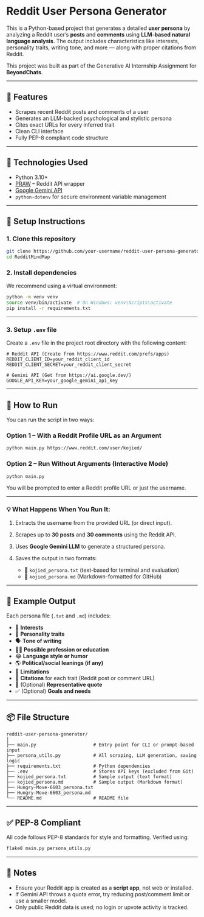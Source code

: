# Reddit User Persona Generator

This is a Python-based project that generates a detailed **user persona** by analyzing a Reddit user’s **posts** and **comments** using **LLM-based natural language analysis**. The output includes characteristics like interests, personality traits, writing tone, and more — along with proper citations from Reddit.

This project was built as part of the Generative AI Internship Assignment for **BeyondChats**.

---

## 🚀 Features

- Scrapes recent Reddit posts and comments of a user
- Generates an LLM-backed psychological and stylistic persona
- Cites exact URLs for every inferred trait
- Clean CLI interface
- Fully PEP-8 compliant code structure

---

## 🧰 Technologies Used

- Python 3.10+
- [PRAW](https://praw.readthedocs.io/en/stable/) – Reddit API wrapper
- [Google Gemini API](https://ai.google.dev/)
- `python-dotenv` for secure environment variable management

---

## 🔧 Setup Instructions

### 1. Clone this repository

```bash
git clone https://github.com/your-username/reddit-user-persona-generator.git
cd RedditMindMap
````

### 2. Install dependencies

We recommend using a virtual environment:

```bash
python -m venv venv
source venv/bin/activate  # On Windows: venv\Scripts\activate
pip install -r requirements.txt
```

---

### 3. Setup `.env` file

Create a `.env` file in the project root directory with the following content:

```env
# Reddit API (Create from https://www.reddit.com/prefs/apps)
REDDIT_CLIENT_ID=your_reddit_client_id
REDDIT_CLIENT_SECRET=your_reddit_client_secret

# Gemini API (Get from https://ai.google.dev/)
GOOGLE_API_KEY=your_google_gemini_api_key
```

---
## 🧪 How to Run

You can run the script in two ways:

### **Option 1 – With a Reddit Profile URL as an Argument**

```bash
python main.py https://www.reddit.com/user/kojied/
```

### **Option 2 – Run Without Arguments (Interactive Mode)**

```bash
python main.py
```

You will be prompted to enter a Reddit profile URL or just the username.

---

### 💡 What Happens When You Run It:

1. Extracts the username from the provided URL (or direct input).
2. Scrapes up to **30 posts** and **30 comments** using the Reddit API.
3. Uses **Google Gemini LLM** to generate a structured persona.
4. Saves the output in two formats:

   * 📄 `kojied_persona.txt` (text-based for terminal and evaluation)
   * 📝 `kojied_persona.md` (Markdown-formatted for GitHub)

---

## 📁 Example Output

Each persona file (`.txt` and `.md`) includes:

* 🎯 **Interests**
* 🤔 **Personality traits**
* 🗣️ **Tone of writing**
* 👨‍🎓 **Possible profession or education**
* 😂 **Language style or humor**
* 🌎 **Political/social leanings (if any)**
* 🚫 **Limitations**
* 🔗 **Citations** for each trait (Reddit post or comment URL)
* 💬 (Optional) **Representative quote**
* ✅ (Optional) **Goals and needs**

---

## 📦 File Structure

```plaintext
reddit-user-persona-generator/
│
├── main.py                     # Entry point for CLI or prompt-based input
├── persona_utils.py            # All scraping, LLM generation, saving logic
├── requirements.txt            # Python dependencies
├── .env                        # Stores API keys (excluded from Git)
├── kojied_persona.txt          # Sample output (text format)
├── kojied_persona.md           # Sample output (Markdown format)
├── Hungry-Move-6603_persona.txt
├── Hungry-Move-6603_persona.md
└── README.md                   # README file
```
---

## ✅ PEP-8 Compliant

All code follows PEP-8 standards for style and formatting. Verified using:

```bash
flake8 main.py persona_utils.py
```

---

## 📌 Notes

* Ensure your Reddit app is created as a **script app**, not web or installed.
* If Gemini API throws a quota error, try reducing post/comment limit or use a smaller model.
* Only public Reddit data is used; no login or upvote activity is tracked.
